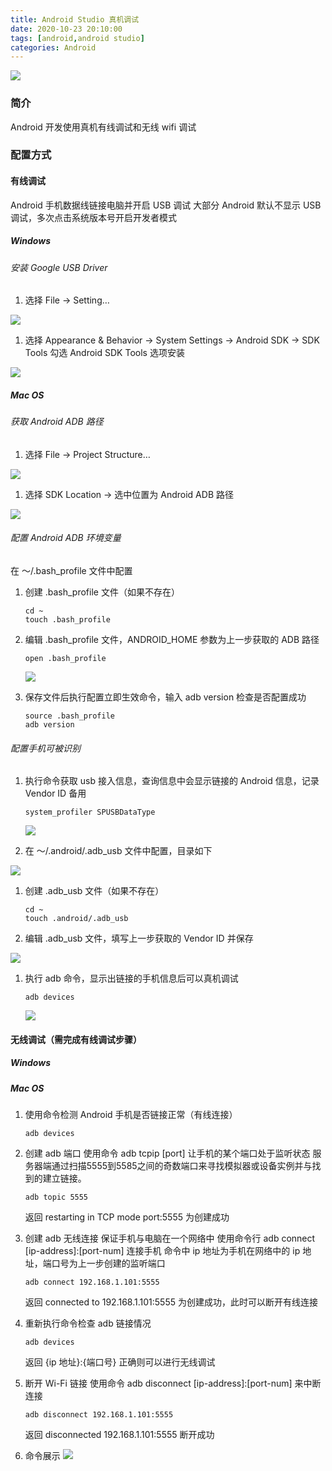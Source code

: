 ```yaml
---
title: Android Studio 真机调试
date: 2020-10-23 20:10:00
tags: [android,android studio]
categories: Android
---
```

<img src="https://sadness96.github.io/images/blog/android-RealMachineDebugging/android_logo.png"/>

<!-- more -->
### 简介
Android 开发使用真机有线调试和无线 wifi 调试

### 配置方式
#### 有线调试
Android 手机数据线链接电脑并开启 USB 调试
大部分 Android 默认不显示 USB 调试，多次点击系统版本号开启开发者模式
##### Windows
###### 安装 Google USB Driver
1. 选择 File → Setting…
<img src="https://sadness96.github.io/images/blog/android-RealMachineDebugging/选择菜单Windows_Settings.png"/>

1. 选择 Appearance & Behavior → System Settings → Android SDK → SDK Tools 勾选 Android SDK Tools 选项安装
<img src="https://sadness96.github.io/images/blog/android-RealMachineDebugging/GoogleUSBDriver.png"/>

##### Mac OS
###### 获取 Android ADB 路径
1. 选择 File → Project Structure…
<img src="https://sadness96.github.io/images/blog/android-RealMachineDebugging/选择菜单ProjectStructure.png"/>

1. 选择 SDK Location → 选中位置为 Android ADB 路径
<img src="https://sadness96.github.io/images/blog/android-RealMachineDebugging/ProjectStructure.png"/>

###### 配置 Android ADB 环境变量
在 ～/.bash_profile 文件中配置

1. 创建 .bash_profile 文件（如果不存在）
    ``` shell
    cd ~
    touch .bash_profile
    ```

1. 编辑 .bash_profile 文件，ANDROID_HOME 参数为上一步获取的 ADB 路径
    ``` shell
    open .bash_profile
    ```
    <img src="https://sadness96.github.io/images/blog/android-RealMachineDebugging/bash_profile文件.png"/>

1. 保存文件后执行配置立即生效命令，输入 adb version 检查是否配置成功
    ``` shell
    source .bash_profile
    adb version
    ```

###### 配置手机可被识别
1. 执行命令获取 usb 接入信息，查询信息中会显示链接的 Android 信息，记录 Vendor ID 备用
    ``` shell
    system_profiler SPUSBDataType
    ```
    <img src="https://sadness96.github.io/images/blog/android-RealMachineDebugging/查询usb连接命令.png"/>

1. 在 ～/.android/.adb_usb 文件中配置，目录如下
<img src="https://sadness96.github.io/images/blog/android-RealMachineDebugging/adb_usb目录.png"/>

1. 创建 .adb_usb 文件（如果不存在）
    ``` shell
    cd ~
    touch .android/.adb_usb
    ```

1. 编辑 .adb_usb 文件，填写上一步获取的 Vendor ID 并保存
<img src="https://sadness96.github.io/images/blog/android-RealMachineDebugging/adb_usb文件.png"/>

1. 执行 adb 命令，显示出链接的手机信息后可以真机调试
    ``` shell
    adb devices
    ```
    <img src="https://sadness96.github.io/images/blog/android-RealMachineDebugging/判断是否连接成功.png"/>

#### 无线调试（需完成有线调试步骤）
##### Windows

##### Mac OS
1. 使用命令检测 Android 手机是否链接正常（有线连接）
    ``` shell
    adb devices
    ```

1. 创建 adb 端口
    使用命令 adb tcpip [port] 让手机的某个端口处于监听状态
    服务器端通过扫描5555到5585之间的奇数端口来寻找模拟器或设备实例并与找到的建立链接。
    ``` shell
    adb topic 5555
    ```
    返回 restarting in TCP mode port:5555 为创建成功

1. 创建 adb 无线连接
    保证手机与电脑在一个网络中
    使用命令行 adb connect [ip-address]:[port-num] 连接手机
    命令中 ip 地址为手机在网络中的 ip 地址，端口号为上一步创建的监听端口
    ``` shell
    adb connect 192.168.1.101:5555
    ```
    返回 connected to 192.168.1.101:5555 为创建成功，此时可以断开有线连接

1. 重新执行命令检查 adb 链接情况
    ``` shell
    adb devices
    ```
    返回 {ip 地址}:{端口号} 正确则可以进行无线调试

1. 断开 Wi-Fi 链接
    使用命令 adb disconnect [ip-address]:[port-num] 来中断连接
    ``` shell
    adb disconnect 192.168.1.101:5555
    ```
    返回 disconnected 192.168.1.101:5555 断开成功

1. 命令展示
    <img src="https://sadness96.github.io/images/blog/android-RealMachineDebugging/无线调试.png"/>